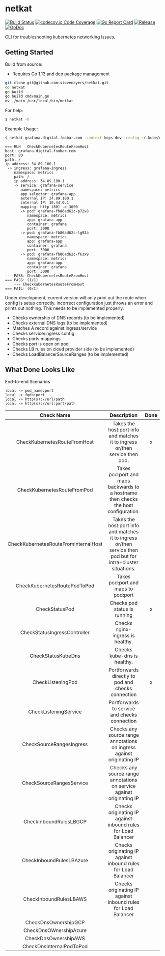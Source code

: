 # netkat
[![Build Status](https://travis-ci.org/stevenayers/netkat.svg?branch=master)](https://travis-ci.org/stevenayers/netkat)
[![codecov.io Code Coverage](https://img.shields.io/codecov/c/github/stevenayers/netkat.svg)](https://codecov.io/github/stevenayers/netkat?branch=master)
[![Go Report Card](https://goreportcard.com/badge/github.com/stevenayers/netkat)](https://goreportcard.com/report/github.com/stevenayers/netkat)
[![Release](https://img.shields.io/badge/release-v0.1--alpha-5272B4.svg)](https://github.com/stevenayers/netkat/releases/tag/v0.1-alpha)
[![GoDoc](https://godoc.org/github.com/stevenayers/netkat?status.svg)](https://godoc.org/github.com/stevenayers/netkat)

CLI for troubleshooting kubernetes networking issues.

## Getting Started

Build from source:
* Requires Go 1.13 and dep package management
```bash
git clone git@github.com:stevenayers/netkat.git
cd netkat
go build
go build cmd/main.go
mv ./main /usr/local/bin/netkat
```
For help:
```bash
$ netkat -h
```

Example Usage:
```bash
$ netkat grafana.digital.foobar.com -context kops-dev -config ~/.kube/config
```
```
=== RUN   CheckKubernetesRouteFromHost
host: grafana.digital.foobar.com
port: 80
path: /
ip address: 34.89.100.1
 -> ingress: grafana-ingress
    namespace: metrics
    path: /
    ip address: 34.89.100.1
    -> service: grafana-service
       namespace: metrics
       app selector: grafana-app
       external IP: 34.89.100.1
       internal IP: 10.44.0.1
       mapping: http (80) -> 3000
       -> pod: grafana-fb86ad62c-p72v8
          namespace: metrics
          app: grafana-app
          container: grafana
          port: 3000
       -> pod: grafana-fb86ad62c-lg92a
          namespace: metrics
          app: grafana-app
          container: grafana
          port: 3000
       -> pod: grafana-fb86ad62c-f63x9
          namespace: metrics
          app: grafana-app
          container: grafana
          port: 3000
--- PASS: CheckKubernetesRouteFromHost
=== PASS: (1/1)
    --- CheckKubernetesRouteFromHost
=== FAIL: (0/1)
```

Under development, current version will only print out the route when config is setup correctly.
Incorrect configuration just throws an error and prints out nothing. This needs to be implemented properly.

* Checks ownership of DNS records (to be implemented)
* Checks external DNS logs (to be implemented)
* Matches A record against ingress/service
* Checks service/ingress config
* Checks ports mappings
* Checks port is open on pod
* Checks LB rules on cloud provider side (to be implemented)
* Checks LoadBalancerSourceRanges (to be implemented)


## What Done Looks Like
End-to-end Scenarios
```
local -> pod_name:port
local -> fqdn:port
local -> http(s)://url/path
local -> http(s)://url:port/path
```

|**Check Name**|**Description**|**Done**|
|:-----:|:-----:|:-----:|
CheckKubernetesRouteFromHost| Takes the host:port info and matches it to ingress or/then service then pod. | x
CheckKubernetesRouteFromPod| Takes pod:port and maps backwards to a hostname then checks the host configuration. | 
CheckKubernetesRouteFromInternalHost| Takes the host:port info and matches it to ingress or/then service then pod but for intra-cluster situations. | 
CheckKubernetesRoutePodToPod|  Takes pod:port and maps to pod:port| 
CheckStatusPod|  Checks pod status is running|x
CheckStatusIngressController| Checks nginx-ingress is healthy.| 
CheckStatusKubeDns|  Checks kube-dns is healthy.| 
CheckListeningPod|  Portforwards directly to pod and checks connection|x
CheckListeningService|  Portforwards to service and checks connection| 
CheckSourceRangesIngress|  Checks any source range annotations on ingress against originating IP| 
CheckSourceRangesService|  Checks any source range annotations on service against originating IP| 
CheckInboundRulesLBGCP|  Checks originating IP against inbound rules for Load Balancer| 
CheckInboundRulesLBAzure|  Checks originating IP against inbound rules for Load Balancer| 
CheckInboundRulesLBAWS|  Checks originating IP against inbound rules for Load Balancer| 
CheckDnsOwnershipGCP| | 
CheckDnsOWnershipAzure| | 
CheckDnsOwnershipAWS| | 
CheckDnsInternalPodToPod| | 
